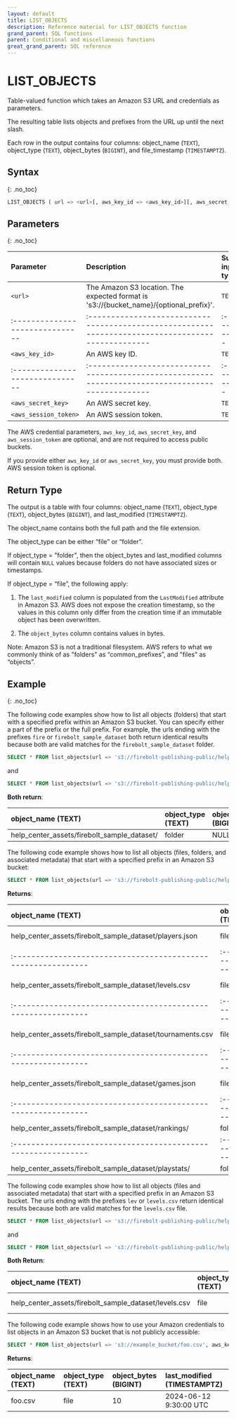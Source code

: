 ```yaml
---
layout: default
title: LIST_OBJECTS
description: Reference material for LIST_OBJECTS function
grand_parent: SQL functions
parent: Conditional and miscellaneous functions
great_grand_parent: SQL reference
---
```


# LIST_OBJECTS

Table-valued function which takes an Amazon S3 URL and credentials as parameters.

The resulting table lists objects and prefixes from the URL up until the next slash.

Each row in the output contains four columns:  object_name (`TEXT`), object_type (`TEXT`), object_bytes (`BIGINT`), and file_timestamp (`TIMESTAMPTZ`).

## Syntax

{: .no_toc}

```sql
LIST_OBJECTS ( url => <url>[, aws_key_id => <aws_key_id>][, aws_secret_key => <aws_secret_key>])
```

## Parameters

{: .no_toc}

| Parameter                     | Description                                                                                      | Supported input types |
|:------------------------------|:-------------------------------------------------------------------------------------------------|:----------------------|
| `<url>`                       | The Amazon S3 location. The expected format is 's3://{bucket_name}/{optional_prefix}'.               | `TEXT`                |
|:------------------------------|:-------------------------------------------------------------------------------------------------|:----------------------|
| `<aws_key_id>`                | An AWS key ID.                                                                                      | `TEXT`                |
|:------------------------------|:-------------------------------------------------------------------------------------------------|:----------------------|
| `<aws_secret_key>`            | An AWS secret key.                                                                                  | `TEXT`                |
| `<aws_session_token>`            | An AWS session token.                                                                                  | `TEXT`                |


The AWS credential parameters, `aws_key_id`, `aws_secret_key`, and `aws_session_token` are optional, and are not required to access public buckets. 

If you provide either `aws_key_id` or `aws_secret_key`, you must provide both. AWS session token is optional.

## Return Type

The output is a table with four columns: object_name (`TEXT`), object_type (`TEXT`), object_bytes (`BIGINT`), and last_modified (`TIMESTAMPTZ`).

The object_name contains both the full path and the file extension.

The object_type can be either “file” or “folder”.

If object_type = "folder", then the object_bytes and last_modified columns will contain `NULL` values because folders do not have associated sizes or timestamps.

If object_type = “file”, the following apply:
1. The `last_modified` column is populated from the `LastModified` attribute in Amazon S3. AWS does not expose the creation timestamp, so the values in this column only differ from the creation time if an immutable object has been overwritten.

2. The `object_bytes` column contains values in bytes.

Note: Amazon S3 is not a traditional filesystem. AWS refers to what we commonly think of as "folders" as “common_prefixes”, and "files" as “objects”.

## Example

{: .no_toc}

The following code examples show how to list all objects (folders) that start with a specified prefix within an Amazon S3 bucket. You can specify either a part of the prefix or the full prefix. For example, the urls ending with the prefixes `fire` or `firebolt_sample_dataset` both return identical results because both are valid matches for the `firebolt_sample_dataset` folder.

```sql
SELECT * FROM list_objects(url => 's3://firebolt-publishing-public/help_center_assets/fire')
```

and

```sql
SELECT * FROM list_objects(url => 's3://firebolt-publishing-public/help_center_assets/firebolt_sample_dataset')
```


**Both return**:

| object_name (TEXT)                                          | object_type (TEXT) | object_bytes (BIGINT) |  last_modified (TIMESTAMPTZ) |
|:------------------------------------------------------------|:-------------------|:----------------------|:-----------------------------|
| help_center_assets/firebolt_sample_dataset/                 | folder             | NULL                  | NULL                         |

The following code example shows how to list all objects (files, folders, and associated metadata) that start with a specified prefix in an Amazon S3 bucket:

```sql
SELECT * FROM list_objects(url => 's3://firebolt-publishing-public/help_center_assets/firebolt_sample_dataset/')
```

**Returns**:

| object_name (TEXT)                                          | object_type (TEXT) | object_bytes (BIGINT) |  last_modified (TIMESTAMPTZ) |
|:------------------------------------------------------------|:-------------------|:----------------------|:-----------------------------|
| help_center_assets/firebolt_sample_dataset/players.json     | file               | 1,421,277             | 2023-02-27 10:49:13+01       |
|:------------------------------------------------------------|:-------------------|:----------------------|:-----------------------------|
| help_center_assets/firebolt_sample_dataset/levels.csv       | file               | 83,596                | 2023-02-27 11:06:52+01       |
|:------------------------------------------------------------|:-------------------|:----------------------|:-----------------------------|
| help_center_assets/firebolt_sample_dataset/tournaments.csv  | file               | 83,351                | 2022-12-15 15:34:14+01       |
|:------------------------------------------------------------|:-------------------|:----------------------|:-----------------------------|
| help_center_assets/firebolt_sample_dataset/games.json       | file               | 872                   | 2023-02-27 13:18:54+01       |
|:------------------------------------------------------------|:-------------------|:----------------------|:-----------------------------|
| help_center_assets/firebolt_sample_dataset/rankings/        | folder             | NULL                  | NULL                         |
|:------------------------------------------------------------|:-------------------|:----------------------|:-----------------------------|
| help_center_assets/firebolt_sample_dataset/playstats/       | folder             | NULL                  | NULL                         |

The following code examples show how to list all objects (files and associated metadata) that start with a specified prefix in an Amazon S3 bucket. The urls ending with the prefixes `lev` or `levels.csv` return identical results because both are valid matches for the `levels.csv` file.

```sql
SELECT * FROM list_objects(url => 's3://firebolt-publishing-public/help_center_assets/firebolt_sample_dataset/lev')
```

and

```sql
SELECT * FROM list_objects(url => 's3://firebolt-publishing-public/help_center_assets/firebolt_sample_dataset/levels.csv')
```

**Both Return**:

| object_name (TEXT)                                          | object_type (TEXT) | object_bytes (BIGINT) |  last_modified (TIMESTAMPTZ) |
|:------------------------------------------------------------|:-------------------|:----------------------|:-----------------------------|
| help_center_assets/firebolt_sample_dataset/levels.csv       | file               | 83,596                | 2023-02-27 11:06:52+01       |


The following code example shows how to use your Amazon credentials to list objects in an Amazon S3 bucket that is not publicly accessible:

```sql
SELECT * FROM list_objects(url => 's3://example_bucket/foo.csv', aws_key_id => 'my_key_id', aws_secret_key => 'my_secret_key')
```

**Returns**:

| object_name (TEXT)                                          | object_type (TEXT) | object_bytes (BIGINT) |  last_modified (TIMESTAMPTZ) |
|:------------------------------------------------------------|:-------------------|:----------------------|:-----------------------------|
| foo.csv                                                     | file               | 10                    | 2024-06-12 9:30:00 UTC       |
